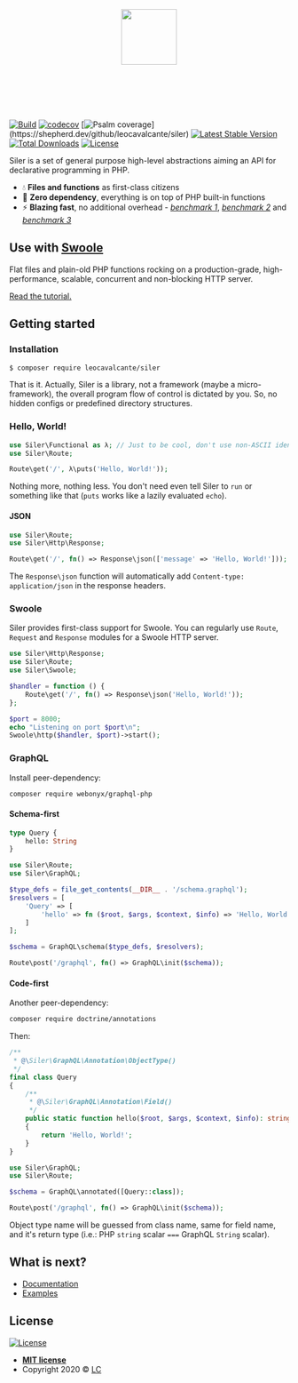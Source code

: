 <p align="center">
    <br><br>
    <img src="siler.png" height="100"/>
    <br><br><br><br><br><br>
</p>

[![Build](https://github.com/leocavalcante/siler/workflows/CI/badge.svg)](https://github.com/leocavalcante/siler/actions)
[![codecov](https://codecov.io/gh/leocavalcante/siler/branch/master/graph/badge.svg)](https://codecov.io/gh/leocavalcante/siler)
[![Psalm coverage](https://shepherd.dev/github/leocavalcante/siler/coverage.svg?)](https://shepherd.dev/github/leocavalcante/siler)
[![Latest Stable Version](https://poser.pugx.org/leocavalcante/siler/v/stable)](https://packagist.org/packages/leocavalcante/siler)
[![Total Downloads](https://poser.pugx.org/leocavalcante/siler/downloads)](https://packagist.org/packages/leocavalcante/siler)
[![License](https://poser.pugx.org/leocavalcante/siler/license)](https://packagist.org/packages/leocavalcante/siler)

Siler is a set of general purpose high-level abstractions aiming an API for declarative programming in PHP.

* 💧 **Files and functions** as first-class citizens
* 🔋 **Zero dependency**, everything is on top of PHP built-in functions
* ⚡ **Blazing fast**, no additional overhead - [*benchmark 1*](https://github.com/kenjis/php-framework-benchmark#results), [*benchmark 2*](https://qiita.com/prograti/items/01eac3d20f1447a7b2f9) and [*benchmark 3*](https://github.com/the-benchmarker/web-frameworks)

## Use with [Swoole](https://www.swoole.co.uk/)

Flat files and plain-old PHP functions rocking on a production-grade, high-performance, scalable, concurrent and non-blocking HTTP server.

[Read the tutorial.](https://siler.leocavalcante.com/swoole)

## Getting started

### Installation

```bash
$ composer require leocavalcante/siler
```

That is it. Actually, Siler is a library, not a framework (maybe a micro-framework), the overall program flow of control is dictated by you. So, no hidden configs or predefined directory structures.

### Hello, World!

```php
use Siler\Functional as λ; // Just to be cool, don't use non-ASCII identifiers ;)
use Siler\Route;

Route\get('/', λ\puts('Hello, World!'));
```
Nothing more, nothing less. You don't need even tell Siler to `run` or something like that (`puts` works like a lazily evaluated `echo`).

#### JSON

```php
use Siler\Route;
use Siler\Http\Response;

Route\get('/', fn() => Response\json(['message' => 'Hello, World!']));
```

The `Response\json` function will automatically add `Content-type: application/json` in the response headers.

### Swoole

Siler provides first-class support for Swoole. You can regularly use `Route`, `Request` and `Response` modules for a Swoole HTTP server.

```php
use Siler\Http\Response;
use Siler\Route;
use Siler\Swoole;

$handler = function () {
    Route\get('/', fn() => Response\json('Hello, World!'));
};

$port = 8000;
echo "Listening on port $port\n";
Swoole\http($handler, $port)->start();
```

### GraphQL

Install peer-dependency:

```bash
composer require webonyx/graphql-php
```

#### Schema-first

```graphql
type Query {
    hello: String
}
```

```php
use Siler\Route;
use Siler\GraphQL;

$type_defs = file_get_contents(__DIR__ . '/schema.graphql');
$resolvers = [
    'Query' => [
        'hello' => fn ($root, $args, $context, $info) => 'Hello, World!'
    ]
];

$schema = GraphQL\schema($type_defs, $resolvers);

Route\post('/graphql', fn() => GraphQL\init($schema));
```

#### Code-first

Another peer-dependency:

```bash
composer require doctrine/annotations
```

Then:

```php
/**
 * @\Siler\GraphQL\Annotation\ObjectType()
 */
final class Query
{
    /**
     * @\Siler\GraphQL\Annotation\Field()
     */
    public static function hello($root, $args, $context, $info): string
    {
        return 'Hello, World!';
    }
}
```

```php
use Siler\GraphQL;
use Siler\Route;

$schema = GraphQL\annotated([Query::class]);

Route\post('/graphql', fn() => GraphQL\init($schema));
```

Object type name will be guessed from class name, same for field name, and it's return type (i.e.: PHP `string` scalar `===` GraphQL `String` scalar).

## What is next?

- [Documentation](https://siler.leocavalcante.dev/)
- [Examples](https://github.com/siler-examples)

## License

[![License](http://img.shields.io/:License-MIT-blue.svg?style=flat-square)](https://github.com/leocavalcante/siler/blob/master/LICENSE)

- **[MIT license](http://opensource.org/licenses/mit-license.php)**
- Copyright 2020 © <a href="https://leocavalcante.dev" target="_blank">LC</a>
